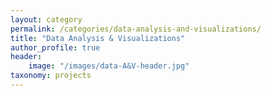 ```yaml
---
layout: category
permalink: /categories/data-analysis-and-visualizations/
title: "Data Analysis & Visualizations"
author_profile: true
header:
    image: "/images/data-A&V-header.jpg"
taxonomy: projects
---
```


